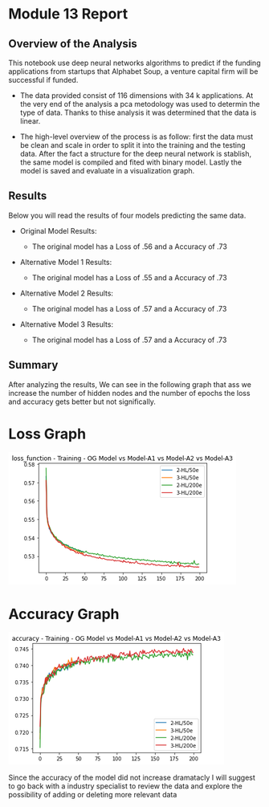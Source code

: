 # Module 13 Report

## Overview of the Analysis

This notebook use deep neural networks algorithms to predict if the funding applications from startups that Alphabet Soup, a venture capital firm will be successful if funded.

* The data provided consist of 116 dimensions with 34 k applications. At the very end of the analysis a pca metodology was used to determin the type of data. Thanks to thise analysis it was determined that the data is linear.

* The high-level overview of the process is as follow: first the data must be clean and scale in order to split it into the training and the testing data. After the fact a structure for the deep neural network is stablish, the same model is compiled and fited with binary model. Lastly the model is saved and evaluate in a visualization graph. 


## Results

Below you will read the results of four models predicting the same data.

* Original Model Results:
  * The original model has a Loss of .56 and a Accuracy of .73

* Alternative Model 1 Results:
  * The original model has a Loss of .55 and a Accuracy of .73 

* Alternative Model 2 Results:
  * The original model has a Loss of .57 and a Accuracy of .73

* Alternative Model 3 Results:
  * The original model has a Loss of .57 and a Accuracy of .73

## Summary

After analyzing the results, We can see in the following graph that ass we increase the number of hidden nodes and the number of epochs the loss and accuracy gets better but not significally.

# Loss Graph
![loss](images/loss.png)

# Accuracy Graph
![accuracy](images/accuracy.png)

Since the accuracy of the model did not increase dramatacly I will suggest to go back with a industry specialist to review the data and explore the possibility of adding or deleting more relevant data